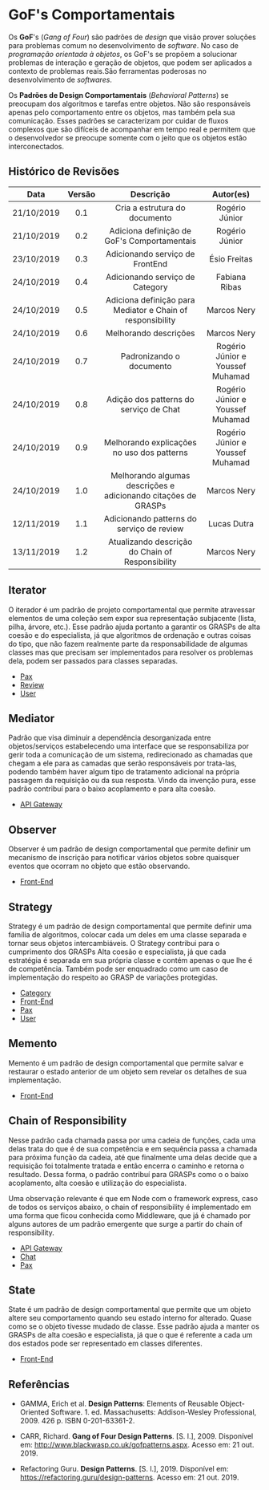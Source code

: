 # GoF's Comportamentais

Os **GoF**'s (_Gang of Four_) são padrões de _design_ que visão prover soluções para problemas comum no desenvolvimento de _software_. No caso de _programação orientada à objetos_, os GoF's se propõem a solucionar problemas de interação e geração de objetos, que podem ser aplicados a contexto de problemas reais.São ferramentas poderosas no desenvolvimento de _softwares_.

Os **Padrões de Design Comportamentais** (_Behavioral Patterns_) se preocupam dos algoritmos e tarefas entre objetos. Não são responsáveis apenas pelo comportamento entre os objetos, mas também pela sua comunicação. Esses padrões se caracterizam por cuidar de fluxos complexos que são difíceis de acompanhar em tempo real e permitem que o desenvolvedor se preocupe somente com o jeito que os objetos estão interconectados.

## Histórico de Revisões

|    Data    | Versão |                           Descrição                            |            Autor(es)             |
| :--------: | :----: | :------------------------------------------------------------: | :------------------------------: |
| 21/10/2019 |  0.1   |                 Cria a estrutura do documento                  |          Rogério Júnior          |
| 21/10/2019 |  0.2   |          Adiciona definição de GoF's Comportamentais           |          Rogério Júnior          |
| 23/10/2019 |  0.3   |                Adicionando serviço de FrontEnd                 |           Ésio Freitas           |
| 24/10/2019 |  0.4   |                Adicionando serviço de Category                 |          Fabiana Ribas           |
| 24/10/2019 |  0.5   |   Adiciona definição para Mediator e Chain of responsibility   |           Marcos Nery            |
| 24/10/2019 |  0.6   |                     Melhorando descrições                      |           Marcos Nery            |
| 24/10/2019 |  0.7   |                    Padronizando o documento                    | Rogério Júnior e Youssef Muhamad |
| 24/10/2019 |  0.8   |             Adição dos patterns do serviço de Chat             | Rogério Júnior e Youssef Muhamad |
| 24/10/2019 |  0.9   |           Melhorando explicações no uso dos patterns           | Rogério Júnior e Youssef Muhamad |
| 24/10/2019 |  1.0   | Melhorando algumas descrições e adicionando citações de GRASPs |           Marcos Nery            |
| 12/11/2019 |  1.1   |           Adicionando patterns do serviço de review            |           Lucas Dutra            |
| 13/11/2019 |  1.2   |           Atualizando descrição do Chain of Responsibility            |           Marcos Nery            |

## Iterator

O iterador é um padrão de projeto comportamental que permite atravessar elementos de uma coleção sem expor sua representação subjacente (lista, pilha, árvore, etc.). Esse padrão ajuda portanto a garantir os GRASPs de alta coesão e do especialista, já que algoritmos de ordenação e outras coisas do tipo, que não fazem realmente parte da responsabilidade de algumas classes mas que precisam ser implementados para resolver os problemas dela, podem ser passados para classes separadas.

- [Pax](docs/DS/dinamica-e-seminario-4-b/servicos/Pax.md#Iterator)
- [Review](docs/DS/dinamica-e-seminario-4-b/servicos/Review.md#Iterator)
- [User](docs/DS/dinamica-e-seminario-4-b/servicos/User.md#Iterator)

## Mediator

Padrão que visa diminuir a dependência desorganizada entre objetos/serviços estabelecendo uma interface que se responsabiliza por gerir toda a comunicação de um sistema, redirecionado as chamadas que chegam a ele para as camadas que serão responsáveis por trata-las, podendo também haver algum tipo de tratamento adicional na própria passagem da requisição ou da sua resposta. Vindo da invenção pura, esse padrão contribuí para o baixo acoplamento e para alta coesão.

- [API Gateway](docs/DS/dinamica-e-seminario-4-b/servicos/Gateway.md#mediator)

## Observer

Observer é um padrão de design comportamental que permite definir um mecanismo de inscrição para notificar vários objetos sobre quaisquer eventos que ocorram no objeto que estão observando.

- [Front-End](docs/DS/dinamica-e-seminario-4-b/servicos/front.md#Observer)

## Strategy

Strategy é um padrão de design comportamental que permite definir uma família de algoritmos, colocar cada um deles em uma classe separada e tornar seus objetos intercambiáveis. O Strategy contribui para o cumprimento dos GRASPs Alta coesão e especialista, já que cada estratégia é separada em sua própria classe e contém apenas o que lhe é de competência. Também pode ser enquadrado como um caso de implementação do respeito ao GRASP de variações protegidas.

- [Category](docs/DS/dinamica-e-seminario-4-b/servicos/Category.md#Strategy)
- [Front-End](docs/DS/dinamica-e-seminario-4-b/servicos/front.md#Strategy)
- [Pax](docs/DS/dinamica-e-seminario-4-b/servicos/Pax.md#Strategy)
- [User](docs/DS/dinamica-e-seminario-4-b/servicos/User.md#Strategy)

## Memento

Memento é um padrão de design comportamental que permite salvar e restaurar o estado anterior de um objeto sem revelar os detalhes de sua implementação.

- [Front-End](docs/DS/dinamica-e-seminario-4-b/servicos/front.md#Memento)

## Chain of Responsibility

Nesse padrão cada chamada passa por uma cadeia de funções, cada uma delas trata do que é de sua competência e em sequência passa a chamada para próxima função da cadeia, até que finalmente uma delas decide que a requisição foi totalmente tratada e então encerra o caminho e retorna o resultado. Dessa forma, o padrão contribuí para GRASPs como o o baixo acoplamento, alta coesão e utilização do especialista.

Uma observação relevante é que em Node com o framework express, caso de todos os serviços abaixo, o chain of responsibility é implementado em uma forma que ficou conhecida como Middleware, que já é chamado por alguns autores de um padrão emergente que surge a partir do chain of responsibility.

- [API Gateway](docs/DS/dinamica-e-seminario-4-b/servicos/Gateway.md#chain-of-responsibility)
- [Chat](docs/DS/dinamica-e-seminario-4-b/servicos/Chat.md#chain-of-responsibility)
- [Pax](docs/DS/dinamica-e-seminario-4-b/servicos/Pax.md#chain-of-responsibility)

## State

State é um padrão de design comportamental que permite que um objeto altere seu comportamento quando seu estado interno for alterado. Quase como se o objeto tivesse mudado de classe. Esse padrão ajuda a manter os GRASPs de alta coesão e especialista, já que o que é referente a cada um dos estados pode ser representado em classes diferentes.

- [Front-End](docs/DS/dinamica-e-seminario-4-b/servicos/front.md#State)

## Referências

- GAMMA, Erich et al. **Design Patterns**: Elements of Reusable Object-Oriented Software. 1. ed. Massachusetts: Addison-Wesley Professional, 2009. 426 p. ISBN 0-201-63361-2.

- CARR, Richard. **Gang of Four Design Patterns**. [S. l.], 2009. Disponível em: http://www.blackwasp.co.uk/gofpatterns.aspx. Acesso em: 21 out. 2019.

- Refactoring Guru. **Design Patterns**. [S. l.], 2019. Disponível em: https://refactoring.guru/design-patterns. Acesso em: 21 out. 2019.
